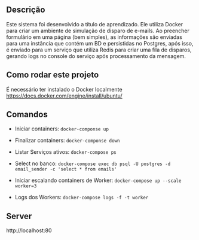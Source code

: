## Descrição
Este sistema foi desenvolvido a título de aprendizado.
Ele utiliza Docker para criar um ambiente de simulação de disparo de e-mails.
Ao preencher formulário em uma página (bem simples), as informações são enviadas para uma instância que contém um BD e persistidas no Postgres, após isso, é enviado para um serviço que utiliza Redis para criar uma fila de disparos, gerando logs no console do serviço após processamento da mensagem.

## Como rodar este projeto
É necessário ter instalado o Docker localmente
https://docs.docker.com/engine/install/ubuntu/

## Comandos
- Iniciar containers:
`docker-componse up`

- Finalizar containers:
`docker-componse down`

- Listar Serviços ativos:
`docker-compose ps`

- Select no banco:
`docker-compose exec db psql -U postgres -d email_sender -c 'select * from emails'`

- Iniciar escalando containers de Worker:
`docker-compose up --scale worker=3`

- Logs dos Workers:
`docker-compose logs -f -t worker`

## Server
http://localhost:80
